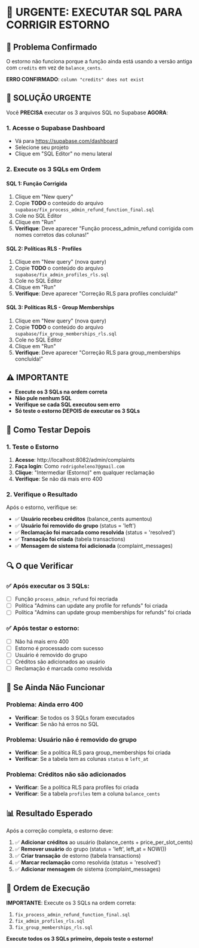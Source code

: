# 🚨 URGENTE: EXECUTAR SQL PARA CORRIGIR ESTORNO

## 🎯 Problema Confirmado

O estorno não funciona porque a função ainda está usando a versão antiga com `credits` em vez de `balance_cents`. 

**ERRO CONFIRMADO**: `column "credits" does not exist`

## 🚀 SOLUÇÃO URGENTE

Você **PRECISA** executar os 3 arquivos SQL no Supabase **AGORA**:

### **1. Acesse o Supabase Dashboard**
- Vá para https://supabase.com/dashboard
- Selecione seu projeto
- Clique em "SQL Editor" no menu lateral

### **2. Execute os 3 SQLs em Ordem**

#### **SQL 1: Função Corrigida**
1. Clique em "New query"
2. Copie **TODO** o conteúdo do arquivo `supabase/fix_process_admin_refund_function_final.sql`
3. Cole no SQL Editor
4. Clique em "Run"
5. **Verifique**: Deve aparecer "Função process_admin_refund corrigida com nomes corretos das colunas!"

#### **SQL 2: Políticas RLS - Profiles**
1. Clique em "New query" (nova query)
2. Copie **TODO** o conteúdo do arquivo `supabase/fix_admin_profiles_rls.sql`
3. Cole no SQL Editor
4. Clique em "Run"
5. **Verifique**: Deve aparecer "Correção RLS para profiles concluída!"

#### **SQL 3: Políticas RLS - Group Memberships**
1. Clique em "New query" (nova query)
2. Copie **TODO** o conteúdo do arquivo `supabase/fix_group_memberships_rls.sql`
3. Cole no SQL Editor
4. Clique em "Run"
5. **Verifique**: Deve aparecer "Correção RLS para group_memberships concluída!"

## ⚠️ IMPORTANTE

- **Execute os 3 SQLs na ordem correta**
- **Não pule nenhum SQL**
- **Verifique se cada SQL executou sem erro**
- **Só teste o estorno DEPOIS de executar os 3 SQLs**

## 🧪 Como Testar Depois

### **1. Teste o Estorno**
1. **Acesse**: http://localhost:8082/admin/complaints
2. **Faça login**: Como `rodrigoheleno7@gmail.com`
3. **Clique**: "Intermediar (Estorno)" em qualquer reclamação
4. **Verifique**: Se não dá mais erro 400

### **2. Verifique o Resultado**
Após o estorno, verifique se:
- ✅ **Usuário recebeu créditos** (balance_cents aumentou)
- ✅ **Usuário foi removido do grupo** (status = 'left')
- ✅ **Reclamação foi marcada como resolvida** (status = 'resolved')
- ✅ **Transação foi criada** (tabela transactions)
- ✅ **Mensagem de sistema foi adicionada** (complaint_messages)

## 🔍 O que Verificar

### ✅ **Após executar os 3 SQLs:**
- [ ] Função `process_admin_refund` foi recriada
- [ ] Política "Admins can update any profile for refunds" foi criada
- [ ] Política "Admins can update group memberships for refunds" foi criada

### ✅ **Após testar o estorno:**
- [ ] Não há mais erro 400
- [ ] Estorno é processado com sucesso
- [ ] Usuário é removido do grupo
- [ ] Créditos são adicionados ao usuário
- [ ] Reclamação é marcada como resolvida

## 🐛 Se Ainda Não Funcionar

### Problema: Ainda erro 400
- **Verificar**: Se todos os 3 SQLs foram executados
- **Verificar**: Se não há erros no SQL

### Problema: Usuário não é removido do grupo
- **Verificar**: Se a política RLS para group_memberships foi criada
- **Verificar**: Se a tabela tem as colunas `status` e `left_at`

### Problema: Créditos não são adicionados
- **Verificar**: Se a política RLS para profiles foi criada
- **Verificar**: Se a tabela `profiles` tem a coluna `balance_cents`

## 📊 Resultado Esperado

Após a correção completa, o estorno deve:
1. ✅ **Adicionar créditos** ao usuário (balance_cents + price_per_slot_cents)
2. ✅ **Remover usuário** do grupo (status = 'left', left_at = NOW())
3. ✅ **Criar transação** de estorno (tabela transactions)
4. ✅ **Marcar reclamação** como resolvida (status = 'resolved')
5. ✅ **Adicionar mensagem** de sistema (complaint_messages)

## 🎯 Ordem de Execução

**IMPORTANTE**: Execute os 3 SQLs na ordem correta:
1. `fix_process_admin_refund_function_final.sql`
2. `fix_admin_profiles_rls.sql`
3. `fix_group_memberships_rls.sql`

**Execute todos os 3 SQLs primeiro, depois teste o estorno!** 